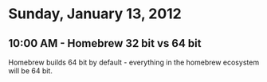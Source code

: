 # Sunday, January 13, 2012

## 10:00 AM - Homebrew 32 bit vs 64 bit

Homebrew builds 64 bit by default - everything in the homebrew ecosystem will
be 64 bit.
